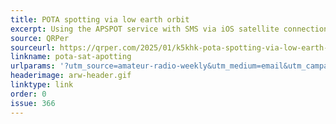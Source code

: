 ```yaml
---
title: POTA spotting via low earth orbit
excerpt: Using the APSPOT service with SMS via iOS satellite connection.
source: QRPer
sourceurl: https://qrper.com/2025/01/k5khk-pota-spotting-via-low-earth-orbit/
linkname: pota-sat-apotting
urlparams: '?utm_source=amateur-radio-weekly&utm_medium=email&utm_campaign=newsletter'
headerimage: arw-header.gif
linktype: link
order: 0
issue: 366
---
```

